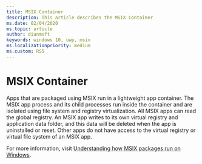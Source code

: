 ```yaml
---
title: MSIX Container 
description: This article describes the MSIX Container
ms.date: 02/04/2020
ms.topic: article
author: dianmsft
keywords: windows 10, uwp, msix
ms.localizationpriority: medium
ms.custom: RS5
--- 
```


# MSIX Container

Apps that are packaged using MSIX run in a lightweight app container. The MSIX app process and its child processes run inside the container and are isolated using file system and registry virtualization. All MSIX apps can read the global registry. An MSIX app writes to its own virtual registry and application data folder, and this data will be deleted when the app is uninstalled or reset. Other apps do not have access to the virtual registry or virtual file system of an MSIX app.

For more information, visit [Understanding how MSIX packages run on Windows](desktop/desktop-to-uwp-behind-the-scenes.md). 
